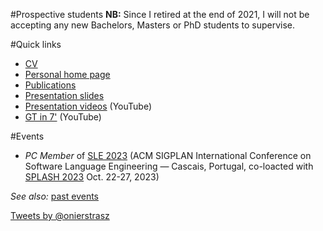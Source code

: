 #Prospective students
**NB:** Since I retired at the end of 2021, I will not be accepting any new Bachelors, Masters or PhD students to supervise.

#Quick links

- [CV](%assets_url%/download/oscar/oncv.pdf)
- [Personal home page](https://www.oscar.nierstrasz.org)
- [Publications](%assets_url%/scgbib/?query=Nierstrasz&filter=Year)
- [Presentation slides](%assets_url%/download/oscar/Slides)
- [Presentation videos](https://youtube.com/playlist?list=PL0ojCViKdEqunI_qgEyeYDphqgq9fP1IJ) (YouTube)
- [GT in 7'](https://youtube.com/playlist?list=PLfrs5bwLJOoAaHvQGSLeKpHWmFuZXPUTJ) (YouTube)

#Events

- *PC Member* of [SLE 2023](https://www.sleconf.org/2023/) (ACM SIGPLAN International Conference on Software Language Engineering &mdash; Cascais, Portugal, co-loacted with [SPLASH 2023](https://2023.splashcon.org) Oct. 22-27, 2023)

*See also:* [past events](%base_url%/legacy/oscar/past)

<a class="twitter-timeline"  href="https://twitter.com/onierstrasz" data-widget-id="283887192156278784">Tweets by &#64;onierstrasz</a>
<script>!function(d,s,id){var js,fjs=d.getElementsByTagName(s)[0];if(!d.getElementById(id)){js=d.createElement(s);js.id=id;js.src="//platform.twitter.com/widgets.js";fjs.parentNode.insertBefore(js,fjs);}}(document,"script","twitter-wjs");</script>

